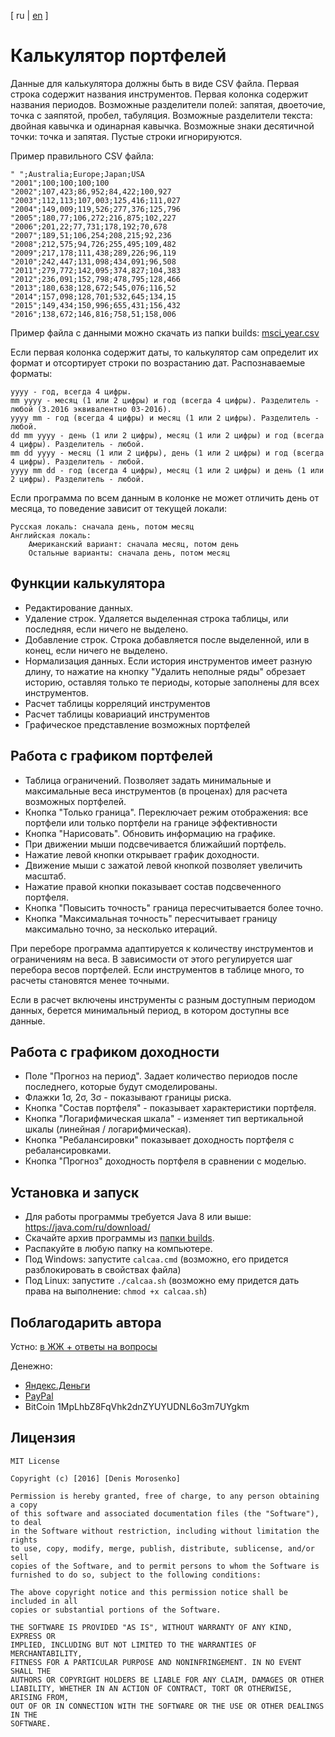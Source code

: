 [ ru | [en](README_en.md) ]

# Калькулятор портфелей

Данные для калькулятора должны быть в виде CSV файла.
Первая строка содержит названия инструментов.
Первая колонка содержит названия периодов.
Возможные разделители полей: запятая, двоеточие, точка с заяпятой, пробел, табуляция.
Возможные разделители текста: двойная кавычка и одинарная кавычка. 
Возможные знаки десятичной точки: точка и запятая.
Пустые строки игнорируются.

Пример правильного CSV файла:

    " ";Australia;Europe;Japan;USA
    "2001";100;100;100;100
    "2002";107,423;86,952;84,422;100,927
    "2003";112,113;107,003;125,416;111,027
    "2004";149,009;119,526;277,376;125,796
    "2005";180,77;106,272;216,875;102,227
    "2006";201,22;77,731;178,192;70,678
    "2007";189,51;106,254;208,215;92,236
    "2008";212,575;94,726;255,495;109,482
    "2009";217,178;111,438;289,226;96,119
    "2010";242,447;131,098;434,091;96,508
    "2011";279,772;142,095;374,827;104,383
    "2012";236,091;152,798;478,795;128,466
    "2013";180,638;128,672;545,076;116,52
    "2014";157,098;128,701;532,645;134,15
    "2015";149,434;150,996;655,431;156,432
    "2016";138,672;146,816;758,51;158,006

Пример файла с данными можно скачать из папки builds: [msci_year.csv](builds/msci_year.csv)

Если первая колонка содержит даты, то калькулятор сам определит их формат и
отсортирует строки по возрастанию дат. Распознаваемые форматы:

    yyyy - год, всегда 4 цифры.
    mm yyyy - месяц (1 или 2 цифры) и год (всегда 4 цифры). Разделитель - любой (3.2016 эквивалентно 03-2016).
    yyyy mm - год (всегда 4 цифры) и месяц (1 или 2 цифры). Разделитель - любой.
    dd mm yyyy - день (1 или 2 цифры), месяц (1 или 2 цифры) и год (всегда 4 цифры). Разделитель - любой.
    mm dd yyyy - месяц (1 или 2 цифры), день (1 или 2 цифры) и год (всегда 4 цифры). Разделитель - любой.
    yyyy mm dd - год (всегда 4 цифры), месяц (1 или 2 цифры) и день (1 или 2 цифры). Разделитель - любой.

Если программа по всем данным в колонке не может отличить день от месяца,
то поведение зависит от текущей локали:
    
    Русская локаль: сначала день, потом месяц
    Английская локаль: 
        Американский вариант: сначала месяц, потом день
        Остальные варианты: сначала день, потом месяц

## Функции калькулятора

- Редактирование данных.
- Удаление строк. Удаляется выделенная строка таблицы, или последняя, если ничего не выделено.
- Добавление строк. Строка добавляется после выделенной, или в конец, если ничего не выделено.
- Нормализация данных. Если история инструментов имеет разную длину, то нажатие на кнопку
"Удалить неполные ряды" обрезает историю, оставляя только те периоды, которые заполнены для всех инструментов.
- Расчет таблицы корреляций инструментов
- Расчет таблицы ковариаций инструментов
- Графическое представление возможных портфелей

## Работа с графиком портфелей

- Таблица ограничений. Позволяет задать минимальные и максимальные
веса инструментов (в проценах) для расчета возможных портфелей.
- Кнопка "Только граница". Переключает режим отображения:
все портфели или только портфели на границе эффективности
- Кнопка "Нарисовать". Обновить информацию на графике.
- При движении мыши подсвечивается ближайший портфель.
- Нажатие левой кнопки открывает график доходности.
- Движение мыши с зажатой левой кнопкой позволяет увеличить масштаб.
- Нажатие правой кнопки показывает состав подсвеченного портфеля.
- Кнопка "Повысить точность" граница пересчитывается более точно.
- Кнопка "Максимальная точность" пересчитывает границу максимально точно, за несколько итераций.

При переборе программа адаптируется к количеству инструментов и ограничениям на веса.
В зависимости от этого регулируется шаг перебора весов портфелей. Если инструментов в таблице много,
то расчеты становятся менее точными.

Если в расчет включены инструменты с разным доступным периодом данных, берется минимальный период,
в котором доступны все данные.

## Работа с графиком доходности
- Поле "Прогноз на период". Задает количество периодов после последнего, которые будут смоделированы.
- Флажки 1σ, 2σ, 3σ - показывают границы риска.
- Кнопка "Состав портфеля" - показывает характеристики портфеля.
- Кнопка "Логарифмическая шкала" - изменяет тип вертикальной шкалы (линейная / логарифмическая).
- Кнопка "Ребалансировки" показывает доходность портфеля с ребалансировками.
- Кнопка "Прогноз" доходность портфеля в сравнении с моделью.

## Установка и запуск

- Для работы программы требуется Java 8 или выше: https://java.com/ru/download/
- Скачайте архив программы из [папки builds](builds/).
- Распакуйте в любую папку на компьютере.
- Под Windows: запустите `calcaa.cmd`
(возможно, его придется разблокировать в свойствах файла)
- Под Linux: запустите `./calcaa.sh`
(возможно ему придется дать права на выполнение: `chmod +x calcaa.sh`)

## Поблагодарить автора
Устно: [в ЖЖ + ответы на вопросы](http://oppositus.livejournal.com/408547.html)

Денежно:
- [Яндекс.Деньги](https://money.yandex.ru/to/4100172000860)
- [PayPal](paypal.me/oppositus)
- BitCoin 1MpLhbZ8FqVhk2dnZYUYUDNL6o3m7UYgkm

## Лицензия

    MIT License
    
    Copyright (c) [2016] [Denis Morosenko]
    
    Permission is hereby granted, free of charge, to any person obtaining a copy
    of this software and associated documentation files (the "Software"), to deal
    in the Software without restriction, including without limitation the rights
    to use, copy, modify, merge, publish, distribute, sublicense, and/or sell
    copies of the Software, and to permit persons to whom the Software is
    furnished to do so, subject to the following conditions:
    
    The above copyright notice and this permission notice shall be included in all
    copies or substantial portions of the Software.
    
    THE SOFTWARE IS PROVIDED "AS IS", WITHOUT WARRANTY OF ANY KIND, EXPRESS OR
    IMPLIED, INCLUDING BUT NOT LIMITED TO THE WARRANTIES OF MERCHANTABILITY,
    FITNESS FOR A PARTICULAR PURPOSE AND NONINFRINGEMENT. IN NO EVENT SHALL THE
    AUTHORS OR COPYRIGHT HOLDERS BE LIABLE FOR ANY CLAIM, DAMAGES OR OTHER
    LIABILITY, WHETHER IN AN ACTION OF CONTRACT, TORT OR OTHERWISE, ARISING FROM,
    OUT OF OR IN CONNECTION WITH THE SOFTWARE OR THE USE OR OTHER DEALINGS IN THE
    SOFTWARE.
